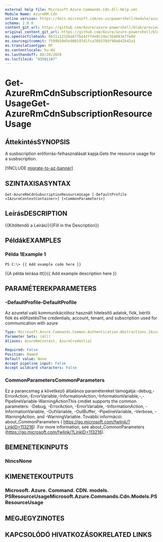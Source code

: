 ```yaml
---
external help file: Microsoft.Azure.Commands.Cdn.dll-Help.xml
Module Name: AzureRM.Cdn
online version: https://docs.microsoft.com/en-us/powershell/module/azurerm.cdn/get-azurermcdnsubscriptionresourceusage
schema: 2.0.0
content_git_url: https://github.com/Azure/azure-powershell/blob/preview/src/ResourceManager/Cdn/Commands.Cdn/help/Get-AzureRmCdnSubscriptionResourceUsage.md
original_content_git_url: https://github.com/Azure/azure-powershell/blob/preview/src/ResourceManager/Cdn/Commands.Cdn/help/Get-AzureRmCdnSubscriptionResourceUsage.md
ms.openlocfilehash: 6631112326a87fbd42ff4e0c24ec5b4883e7fe8d
ms.sourcegitcommit: f599b50d5e980197d1fca769378df90a842b42a1
ms.translationtype: MT
ms.contentlocale: hu-HU
ms.lasthandoff: 08/20/2020
ms.locfileid: "93501187"
---
```

# <span data-ttu-id="1d0e5-101">Get-AzureRmCdnSubscriptionResourceUsage</span><span class="sxs-lookup"><span data-stu-id="1d0e5-101">Get-AzureRmCdnSubscriptionResourceUsage</span></span>

## <span data-ttu-id="1d0e5-102">Áttekintés</span><span class="sxs-lookup"><span data-stu-id="1d0e5-102">SYNOPSIS</span></span>
<span data-ttu-id="1d0e5-103">A susbscription erőforrás-felhasználását kapja.</span><span class="sxs-lookup"><span data-stu-id="1d0e5-103">Gets the resource usage for a susbscription.</span></span>

[!INCLUDE [migrate-to-az-banner](../../includes/migrate-to-az-banner.md)]

## <span data-ttu-id="1d0e5-104">SZINTAXISA</span><span class="sxs-lookup"><span data-stu-id="1d0e5-104">SYNTAX</span></span>

```
Get-AzureRmCdnSubscriptionResourceUsage [-DefaultProfile <IAzureContextContainer>] [<CommonParameters>]
```

## <span data-ttu-id="1d0e5-105">Leírás</span><span class="sxs-lookup"><span data-stu-id="1d0e5-105">DESCRIPTION</span></span>
<span data-ttu-id="1d0e5-106">{{Kitöltendő a Leírás}}</span><span class="sxs-lookup"><span data-stu-id="1d0e5-106">{{Fill in the Description}}</span></span>

## <span data-ttu-id="1d0e5-107">Példák</span><span class="sxs-lookup"><span data-stu-id="1d0e5-107">EXAMPLES</span></span>

### <span data-ttu-id="1d0e5-108">Példa 1</span><span class="sxs-lookup"><span data-stu-id="1d0e5-108">Example 1</span></span>
```
PS C:\> {{ Add example code here }}
```

<span data-ttu-id="1d0e5-109">{{A példa leírása itt}}</span><span class="sxs-lookup"><span data-stu-id="1d0e5-109">{{ Add example description here }}</span></span>

## <span data-ttu-id="1d0e5-110">PARAMÉTEREK</span><span class="sxs-lookup"><span data-stu-id="1d0e5-110">PARAMETERS</span></span>

### <span data-ttu-id="1d0e5-111">-DefaultProfile</span><span class="sxs-lookup"><span data-stu-id="1d0e5-111">-DefaultProfile</span></span>
<span data-ttu-id="1d0e5-112">Az azuretal való kommunikációhoz használt hitelesítő adatok, fiók, bérlői fiók és előfizetés</span><span class="sxs-lookup"><span data-stu-id="1d0e5-112">The credentials, account, tenant, and subscription used for communication with azure</span></span>

```yaml
Type: Microsoft.Azure.Commands.Common.Authentication.Abstractions.IAzureContextContainer
Parameter Sets: (All)
Aliases: AzureRmContext, AzureCredential

Required: False
Position: Named
Default value: None
Accept pipeline input: False
Accept wildcard characters: False
```

### <span data-ttu-id="1d0e5-113">CommonParameters</span><span class="sxs-lookup"><span data-stu-id="1d0e5-113">CommonParameters</span></span>
<span data-ttu-id="1d0e5-114">Ez a parancsmag a következő általános paramétereket támogatja:-debug,-ErrorAction,-ErrorVariable,-InformationAction,-InformationVariable,-,-PipelineVariable-WarningAction</span><span class="sxs-lookup"><span data-stu-id="1d0e5-114">This cmdlet supports the common parameters: -Debug, -ErrorAction, -ErrorVariable, -InformationAction, -InformationVariable, -OutVariable, -OutBuffer, -PipelineVariable, -Verbose, -WarningAction, and -WarningVariable.</span></span> <span data-ttu-id="1d0e5-115">További információ: about_CommonParameters ( https://go.microsoft.com/fwlink/?LinkID=113216) .</span><span class="sxs-lookup"><span data-stu-id="1d0e5-115">For more information, see about_CommonParameters (https://go.microsoft.com/fwlink/?LinkID=113216).</span></span>

## <span data-ttu-id="1d0e5-116">BEMENETEK</span><span class="sxs-lookup"><span data-stu-id="1d0e5-116">INPUTS</span></span>

### <span data-ttu-id="1d0e5-117">Nincs</span><span class="sxs-lookup"><span data-stu-id="1d0e5-117">None</span></span>

## <span data-ttu-id="1d0e5-118">KIMENETEK</span><span class="sxs-lookup"><span data-stu-id="1d0e5-118">OUTPUTS</span></span>

### <span data-ttu-id="1d0e5-119">Microsoft. Azure. Command. CDN. models. PSResourceUsage</span><span class="sxs-lookup"><span data-stu-id="1d0e5-119">Microsoft.Azure.Commands.Cdn.Models.PSResourceUsage</span></span>

## <span data-ttu-id="1d0e5-120">MEGJEGYZI</span><span class="sxs-lookup"><span data-stu-id="1d0e5-120">NOTES</span></span>

## <span data-ttu-id="1d0e5-121">KAPCSOLÓDÓ HIVATKOZÁSOK</span><span class="sxs-lookup"><span data-stu-id="1d0e5-121">RELATED LINKS</span></span>
